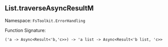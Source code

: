 ## List.traverseAsyncResultM

Namespace: `FsToolkit.ErrorHandling`

Function Signature:

```
('a -> Async<Result<'b,'c>>) -> 'a list -> Async<Result<'b list, 'c>>
```